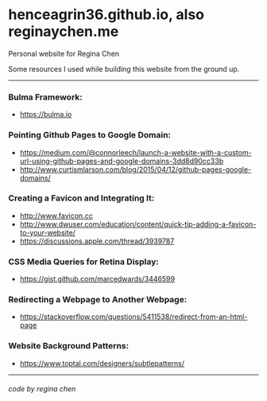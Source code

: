 # henceagrin36.github.io, also reginaychen.me
Personal website for Regina Chen

Some resources I used while building this website from the ground up.

***

### Bulma Framework:
* https://bulma.io

### Pointing Github Pages to Google Domain:
* https://medium.com/@connorleech/launch-a-website-with-a-custom-url-using-github-pages-and-google-domains-3dd8d90cc33b
* http://www.curtismlarson.com/blog/2015/04/12/github-pages-google-domains/

### Creating a Favicon and Integrating It:
* http://www.favicon.cc
* http://www.dwuser.com/education/content/quick-tip-adding-a-favicon-to-your-website/
* https://discussions.apple.com/thread/3939787

### CSS Media Queries for Retina Display:
* https://gist.github.com/marcedwards/3446599

### Redirecting a Webpage to Another Webpage:
* https://stackoverflow.com/questions/5411538/redirect-from-an-html-page

### Website Background Patterns:
* https://www.toptal.com/designers/subtlepatterns/



***
###### code by regina chen
